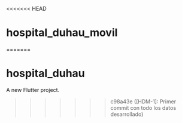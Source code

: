 <<<<<<< HEAD
# hospital_duhau_movil
=======
# hospital_duhau

A new Flutter project.
>>>>>>> c98a43e ([HDM-1]: Primer commit con todo los datos desarrollado)
